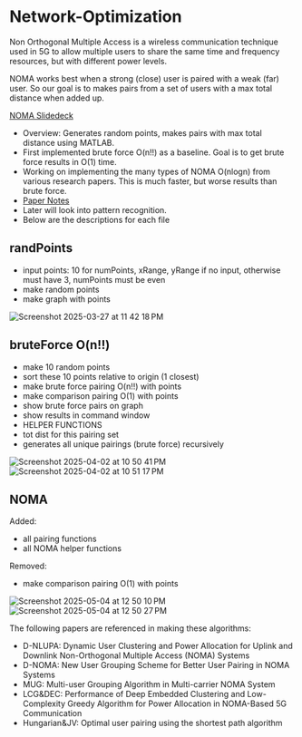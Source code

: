 # Network-Optimization

Non Orthogonal Multiple Access is a wireless communication technique used in 5G to allow multiple users to share the same time and frequency resources, but with different power levels.

NOMA works best when a strong (close) user is paired with a weak (far) user. So our goal is to makes pairs from a set of users with a max total distance when added up.

[NOMA Slidedeck](https://docs.google.com/presentation/d/1_N1oKkR_PmWWJWkS9RF0X-JVHOiJuH3OqhkIK069pV0/edit?usp=sharing)

- Overview: Generates random points, makes pairs with max total distance using MATLAB.
- First implemented brute force O(n!!) as a baseline. Goal is to get brute force results in O(1) time.
- Working on implementing the many types of NOMA O(nlogn) from various research papers. This is much faster, but worse results than brute force.
- [Paper Notes](https://docs.google.com/document/d/14G8pNsJsSaJc02iIsvGAqQGKgUyCtUJMqTkqEhJl50w/edit?tab=t.0)
- Later will look into pattern recognition.
- Below are the descriptions for each file

## randPoints
- input points: 10 for numPoints, xRange, yRange if no input, otherwise must have 3, numPoints must be even
- make random points
- make graph with points

![Screenshot 2025-03-27 at 11 42 18 PM](https://github.com/user-attachments/assets/dfbb2514-e76c-43be-807a-58a706660a95)

## bruteForce O(n!!)
- make 10 random points
- sort these 10 points relative to origin (1 closest)
- make brute force pairing O(n!!) with points
- make comparison pairing O(1) with points
- show brute force pairs on graph
- show results in command window
- HELPER FUNCTIONS
- tot dist for this pairing set
- generates all unique pairings (brute force) recursively

![Screenshot 2025-04-02 at 10 50 41 PM](https://github.com/user-attachments/assets/97da6207-e9d2-405a-8aba-593c031a6759)
![Screenshot 2025-04-02 at 10 51 17 PM](https://github.com/user-attachments/assets/40f38a49-3171-4887-9beb-e5b4ebd6b69b)

## NOMA
Added:
- all pairing functions
- all NOMA helper functions

Removed:
- make comparison pairing O(1) with points

![Screenshot 2025-05-04 at 12 50 10 PM](https://github.com/user-attachments/assets/ce6f9004-df51-4c1e-a69c-0f557cd43462)
![Screenshot 2025-05-04 at 12 50 27 PM](https://github.com/user-attachments/assets/6b2a7b09-2f8d-4d08-8147-25e767053b04)

The following papers are referenced in making these algorithms:
- D-NLUPA: Dynamic User Clustering and Power Allocation for Uplink and Downlink Non-Orthogonal Multiple Access (NOMA) Systems
- D-NOMA: New User Grouping Scheme for Better User Pairing in NOMA Systems
- MUG: Multi-user Grouping Algorithm in Multi-carrier NOMA System
- LCG&DEC: Performance of Deep Embedded Clustering and Low-Complexity Greedy Algorithm for Power Allocation in NOMA-Based 5G Communication
- Hungarian&JV: Optimal user pairing using the shortest path algorithm
